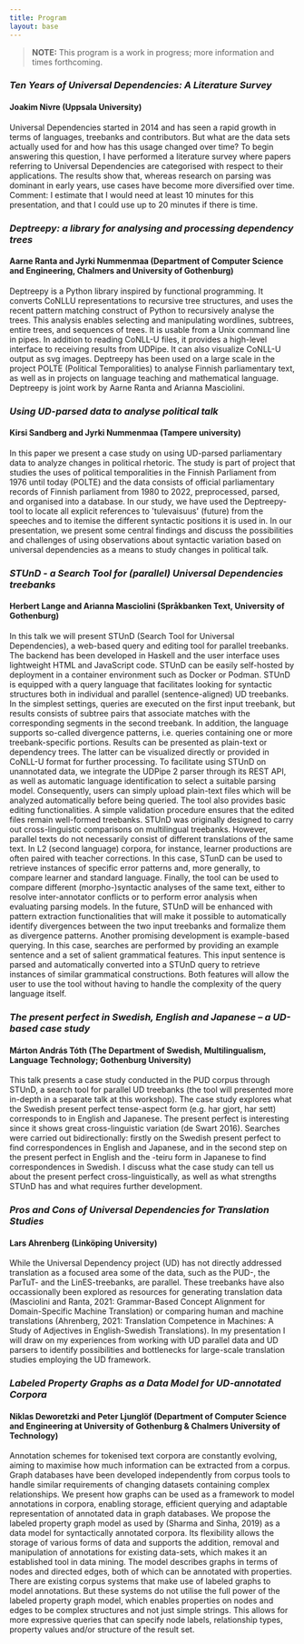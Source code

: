 ```yaml
---
title: Program
layout: base
---
```


> __NOTE:__ This program is a work in progress; more information and times forthcoming. 

### _Ten Years of Universal Dependencies: A Literature Survey_
#### Joakim Nivre (Uppsala University)
Universal Dependencies started in 2014 and has seen a rapid growth in terms of languages, treebanks and contributors. But what are the data sets actually used for and how has this usage changed over time? To begin answering this question, I have performed a literature survey where papers referring to Universal Dependencies are categorised with respect to their applications. The results show that, whereas research on parsing was dominant in early years, use cases have become more diversified over time.   Comment: I estimate that I would need at least 10 minutes for this presentation, and that I could use up to 20 minutes if there is time.

### _Deptreepy: a library for analysing and processing dependency trees_
#### Aarne Ranta and Jyrki Nummenmaa (Department of Computer Science and Engineering, Chalmers and University of Gothenburg)
Deptreepy is a Python library inspired by functional programming. It converts CoNLLU representations to recursive tree structures, and uses the recent pattern matching construct of Python to recursively analyse the trees. This analysis enables selecting and manipulating wordlines, subtrees, entire trees, and sequences of trees. It is usable from a Unix command line in pipes. In addition to reading CoNLL-U files, it provides a high-level interface to receiving results from UDPipe. It can also visualize CoNLL-U output as svg images. Deptreepy has been used on a large scale in the project POLTE (Political Temporalities) to analyse Finnish parliamentary text, as well as in projects on language teaching and mathematical language. Deptreepy is joint work by Aarne Ranta and Arianna Masciolini.  

### _Using UD-parsed data to analyse political talk_
#### Kirsi Sandberg and Jyrki Nummenmaa (Tampere university)
In this paper we present a case study on using UD-parsed parliamentary data to analyze changes in political rhetoric. The study is part of project that studies the uses of political temporalities in the Finnish Parliament from 1976 until today (POLTE) and the data consists of official parliamentary records of Finnish parliament from 1980 to 2022, preprocessed, parsed, and organised into a database. In our study, we have used the Deptreepy-tool to locate all explicit references to 'tulevaisuus' (future) from the speeches and to itemise the different syntactic positions it is used in. In our presentation, we present some central findings and discuss the possibilities and challenges of using observations about syntactic variation based on universal dependencies as a means to study changes in political talk.

### _STUnD - a Search Tool for (parallel) Universal Dependencies treebanks_
#### Herbert Lange and Arianna Masciolini (Språkbanken Text, University of Gothenburg)
In this talk we will present STUnD (Search Tool for Universal Dependencies), a web-based query and editing tool for parallel treebanks.  The backend has been developed in Haskell and the user interface uses lightweight HTML and JavaScript code. STUnD can be easily self-hosted by deployment in a container environment such as Docker or Podman.  STUnD is equipped with a query language that facilitates looking for syntactic structures both in individual and parallel (sentence-aligned) UD treebanks. In the simplest settings, queries are executed on the first input treebank, but results consists of subtree pairs that associate matches with the corresponding segments in the second treebank. In addition, the language supports so-called divergence patterns, i.e. queries containing one or more treebank-specific portions. Results can be presented as plain-text or dependency trees. The latter can be visualized directly or provided in CoNLL-U format for further processing.  To facilitate using STUnD on unannotated data, we integrate the UDPipe 2 parser through its REST API, as well as automatic language identification to select a suitable parsing model. Consequently, users can simply upload plain-text files which will be analyzed automatically before being queried. The tool also provides basic editing functionalities. A simple validation procedure ensures that the edited files remain well-formed treebanks.  STUnD was originally designed to carry out cross-linguistic comparisons on multilingual treebanks. However, parallel texts do not necessarily consist of different translations of the same text. In L2 (second language) corpora, for instance, learner productions are often paired with teacher corrections. In this case, STunD can be used to retrieve instances of specific error patterns and, more generally, to compare learner and standard language. Finally, the tool can be used to compare different (morpho-)syntactic analyses of the same text, either to resolve inter-annotator conflicts or to perform error analysis when evaluating parsing models.  In the future, STUnD will be enhanced with pattern extraction functionalities that will make it possible to automatically identify divergences between the two input treebanks and formalize them as divergence patterns. Another promising development is example-based querying. In this case, searches are performed by providing an example sentence and a set of salient grammatical features. This input sentence is parsed and automatically converted into a STUnD query to retrieve instances of similar grammatical constructions. Both features will allow the user to use the tool without having to handle the complexity of the query language itself.

### _The present perfect in Swedish, English and Japanese – a UD-based case study_
#### Márton András Tóth (The Department of Swedish, Multilingualism, Language Technology; Gothenburg University)
This talk presents a case study conducted in the PUD corpus through STUnD, a search tool for parallel UD treebanks (the tool will presented more in-depth in a separate talk at this workshop). The case study explores what the Swedish present perfect tense-aspect form (e.g. har gjort, har sett) corresponds to in English and Japanese. The present perfect is interesting since it shows great cross-linguistic variation (de Swart 2016). Searches were carried out bidirectionally: firstly on the Swedish present perfect to find correspondences in English and Japanese, and in the second step on the present perfect in English and the -teiru form in Japanese to find correspondences in Swedish. I discuss what the case study can tell us about the present perfect cross-linguistically, as well as what strengths STUnD has and what requires further development.

### _Pros and Cons of Universal Dependencies for Translation Studies_
#### Lars Ahrenberg (Linköping University)
While the Universal Dependency project (UD) has not directly addressed translation as a focused area some of the data, such as the PUD-, the ParTuT- and the LinES-treebanks, are parallel. These treebanks have also occassionally been explored as resources for generating translation data (Masciolini and Ranta, 2021: Grammar-Based Concept Alignment for Domain-Specific Machine Translation) or comparing human and machine translations (Ahrenberg, 2021: Translation Competence in Machines: A Study of Adjectives in English-Swedish Translations). In my presentation I will draw on my experiences from working with UD parallel data and UD parsers to identify possibilities and bottlenecks for large-scale translation studies employing the UD framework.

### _Labeled Property Graphs as a Data Model for UD-annotated Corpora_
#### Niklas Deworetzki and Peter Ljunglöf (Department of Computer Science and Engineering at University of Gothenburg & Chalmers University of Technology)
Annotation schemes for tokenised text corpora are constantly evolving, aiming to maximise how much information can be extracted from a corpus. Graph databases have been developed independently from corpus tools to handle similar requirements of changing datasets containing complex relationships. We present how graphs can be used as a framework to model annotations in corpora, enabling storage, efficient querying and adaptable representation of annotated data in graph databases.  We propose the labeled property graph model as used by (Sharma and Sinha, 2019) as a data model for syntactically annotated corpora. Its flexibility allows the storage of various forms of data and supports the addition, removal and manipulation of annotations for existing data-sets, which makes it an established tool in data mining. The model describes graphs in terms of nodes and directed edges, both of which can be annotated with properties.  There are existing corpus systems that make use of labeled graphs to model annotations. But these systems do not utilise the full power of the labeled property graph model, which enables properties on nodes and edges to be complex structures and not just simple strings. This allows for more expressive queries that can specify node labels, relationship types, property values and/or structure of the result set. 
